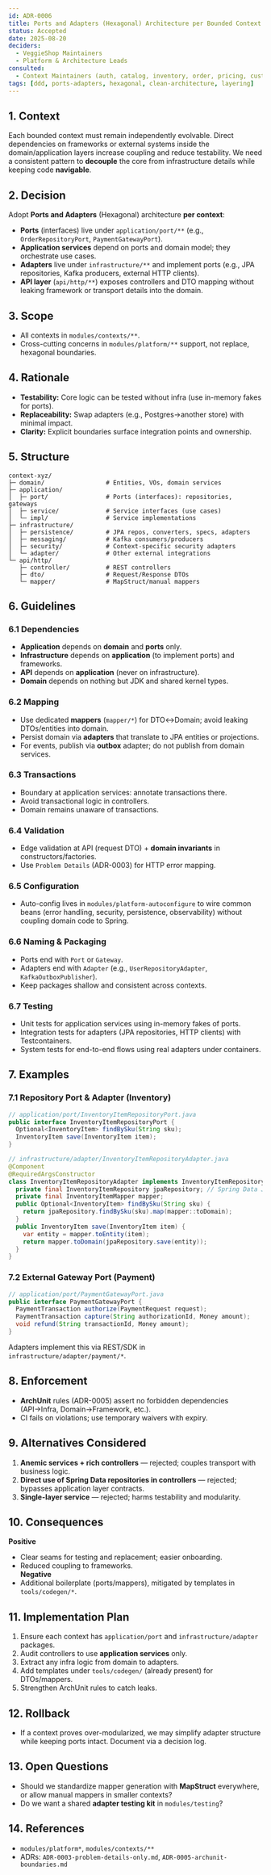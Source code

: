 ```yaml
---
id: ADR-0006
title: Ports and Adapters (Hexagonal) Architecture per Bounded Context
status: Accepted
date: 2025-08-20
deciders:
  - VeggieShop Maintainers
  - Platform & Architecture Leads
consulted:
  - Context Maintainers (auth, catalog, inventory, order, pricing, customer, checkout, vendor, media, review, notification, audit)
tags: [ddd, ports-adapters, hexagonal, clean-architecture, layering]
---
```


## 1. Context

Each bounded context must remain independently evolvable. Direct dependencies on frameworks or external systems inside the domain/application layers increase coupling and reduce testability. We need a consistent pattern to **decouple** the core from infrastructure details while keeping code **navigable**.

## 2. Decision

Adopt **Ports and Adapters** (Hexagonal) architecture **per context**:

- **Ports** (interfaces) live under `application/port/**` (e.g., `OrderRepositoryPort`, `PaymentGatewayPort`).  
- **Application services** depend on ports and domain model; they orchestrate use cases.  
- **Adapters** live under `infrastructure/**` and implement ports (e.g., JPA repositories, Kafka producers, external HTTP clients).  
- **API layer** (`api/http/**`) exposes controllers and DTO mapping without leaking framework or transport details into the domain.

## 3. Scope

- All contexts in `modules/contexts/**`.
- Cross-cutting concerns in `modules/platform/**` support, not replace, hexagonal boundaries.

## 4. Rationale

- **Testability:** Core logic can be tested without infra (use in-memory fakes for ports).  
- **Replaceability:** Swap adapters (e.g., Postgres→another store) with minimal impact.  
- **Clarity:** Explicit boundaries surface integration points and ownership.

## 5. Structure

```
context-xyz/
├─ domain/                 # Entities, VOs, domain services
├─ application/
│  ├─ port/                # Ports (interfaces): repositories, gateways
│  ├─ service/             # Service interfaces (use cases)
│  └─ impl/                # Service implementations
├─ infrastructure/
│  ├─ persistence/         # JPA repos, converters, specs, adapters
│  ├─ messaging/           # Kafka consumers/producers
│  ├─ security/            # Context-specific security adapters
│  └─ adapter/             # Other external integrations
└─ api/http/
   ├─ controller/          # REST controllers
   ├─ dto/                 # Request/Response DTOs
   └─ mapper/              # MapStruct/manual mappers
```

## 6. Guidelines

### 6.1 Dependencies

- **Application** depends on **domain** and **ports** only.  
- **Infrastructure** depends on **application** (to implement ports) and frameworks.  
- **API** depends on **application** (never on infrastructure).  
- **Domain** depends on nothing but JDK and shared kernel types.

### 6.2 Mapping

- Use dedicated **mappers** (`mapper/*`) for DTO↔Domain; avoid leaking DTOs/entities into domain.  
- Persist domain via **adapters** that translate to JPA entities or projections.  
- For events, publish via **outbox** adapter; do not publish from domain services.

### 6.3 Transactions

- Boundary at application services: annotate transactions there.  
- Avoid transactional logic in controllers.  
- Domain remains unaware of transactions.

### 6.4 Validation

- Edge validation at API (request DTO) + **domain invariants** in constructors/factories.  
- Use `Problem Details` (ADR-0003) for HTTP error mapping.

### 6.5 Configuration

- Auto-config lives in `modules/platform-autoconfigure` to wire common beans (error handling, security, persistence, observability) without coupling domain code to Spring.

### 6.6 Naming & Packaging

- Ports end with `Port` or `Gateway`.  
- Adapters end with `Adapter` (e.g., `UserRepositoryAdapter`, `KafkaOutboxPublisher`).  
- Keep packages shallow and consistent across contexts.

### 6.7 Testing

- Unit tests for application services using in-memory fakes of ports.  
- Integration tests for adapters (JPA repositories, HTTP clients) with Testcontainers.  
- System tests for end-to-end flows using real adapters under containers.

## 7. Examples

### 7.1 Repository Port & Adapter (Inventory)

```java
// application/port/InventoryItemRepositoryPort.java
public interface InventoryItemRepositoryPort {
  Optional<InventoryItem> findBySku(String sku);
  InventoryItem save(InventoryItem item);
}
```

```java
// infrastructure/adapter/InventoryItemRepositoryAdapter.java
@Component
@RequiredArgsConstructor
class InventoryItemRepositoryAdapter implements InventoryItemRepositoryPort {
  private final InventoryItemRepository jpaRepository; // Spring Data JPA
  private final InventoryItemMapper mapper;
  public Optional<InventoryItem> findBySku(String sku) {
    return jpaRepository.findBySku(sku).map(mapper::toDomain);
  }
  public InventoryItem save(InventoryItem item) {
    var entity = mapper.toEntity(item);
    return mapper.toDomain(jpaRepository.save(entity));
  }
}
```

### 7.2 External Gateway Port (Payment)

```java
// application/port/PaymentGatewayPort.java
public interface PaymentGatewayPort {
  PaymentTransaction authorize(PaymentRequest request);
  PaymentTransaction capture(String authorizationId, Money amount);
  void refund(String transactionId, Money amount);
}
```

Adapters implement this via REST/SDK in `infrastructure/adapter/payment/*`.

## 8. Enforcement

- **ArchUnit** rules (ADR-0005) assert no forbidden dependencies (API→Infra, Domain→Framework, etc.).  
- CI fails on violations; use temporary waivers with expiry.

## 9. Alternatives Considered

1. **Anemic services + rich controllers** — rejected; couples transport with business logic.  
2. **Direct use of Spring Data repositories in controllers** — rejected; bypasses application layer contracts.  
3. **Single-layer service** — rejected; harms testability and modularity.

## 10. Consequences

**Positive**
- Clear seams for testing and replacement; easier onboarding.  
- Reduced coupling to frameworks.  
**Negative**
- Additional boilerplate (ports/mappers), mitigated by templates in `tools/codegen/*`.

## 11. Implementation Plan

1. Ensure each context has `application/port` and `infrastructure/adapter` packages.  
2. Audit controllers to use **application services** only.  
3. Extract any infra logic from domain to adapters.  
4. Add templates under `tools/codegen/` (already present) for DTOs/mappers.  
5. Strengthen ArchUnit rules to catch leaks.

## 12. Rollback

- If a context proves over-modularized, we may simplify adapter structure while keeping ports intact. Document via a decision log.

## 13. Open Questions

- Should we standardize mapper generation with **MapStruct** everywhere, or allow manual mappers in smaller contexts?  
- Do we want a shared **adapter testing kit** in `modules/testing`?

## 14. References

- `modules/platform*`, `modules/contexts/**`  
- ADRs: `ADR-0003-problem-details-only.md`, `ADR-0005-archunit-boundaries.md`

